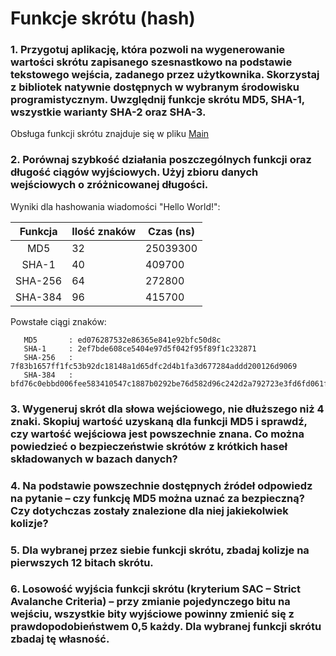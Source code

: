 # Funkcje skrótu (hash)

### 1. Przygotuj aplikację, która pozwoli na wygenerowanie wartości skrótu zapisanego szesnastkowo na podstawie tekstowego wejścia, zadanego przez użytkownika. Skorzystaj z bibliotek natywnie dostępnych w wybranym środowisku programistycznym. Uwzględnij funkcje skrótu MD5, SHA-1, wszystkie warianty SHA-2 oraz SHA-3.
    
   Obsługa funkcji skrótu znajduje się w pliku [Main](Main.java)

### 2. Porównaj szybkość działania poszczególnych funkcji oraz długość ciągów wyjściowych. Użyj zbioru danych wejściowych o zróżnicowanej długości. 

   Wyniki dla hashowania wiadomości "Hello World!":

   | **Funkcja** | **Ilość znaków** | **Czas (ns)** |
   |:-----------:|------------------|---------------|
   |     MD5     | 32               | 25039300      |
   |    SHA-1    | 40               | 409700        |
   |   SHA-256   | 64               | 272800        |
   |   SHA-384   | 96               | 415700        |

   Powstałe ciągi znaków:

   ```
      MD5       : ed076287532e86365e841e92bfc50d8c
      SHA-1     : 2ef7bde608ce5404e97d5f042f95f89f1c232871
      SHA-256   : 7f83b1657ff1fc53b92dc18148a1d65dfc2d4b1fa3d677284addd200126d9069
      SHA-384   : bfd76c0ebbd006fee583410547c1887b0292be76d582d96c242d2a792723e3fd6fd061f9d5cfd13b8f961358e6adba4a
   ```
      

### 3. Wygeneruj skrót dla słowa wejściowego, nie dłuższego niż 4 znaki. Skopiuj wartość uzyskaną dla funkcji MD5 i sprawdź, czy wartość wejściowa jest powszechnie znana. Co można powiedzieć o bezpieczeństwie skrótów z krótkich haseł składowanych w bazach danych?

### 4. Na podstawie powszechnie dostępnych źródeł odpowiedz na pytanie – czy funkcję MD5 można uznać za bezpieczną? Czy dotychczas zostały znalezione dla niej jakiekolwiek kolizje?

### 5. Dla wybranej przez siebie funkcji skrótu, zbadaj kolizje na pierwszych 12 bitach skrótu.

### 6. Losowość wyjścia funkcji skrótu (kryterium SAC – Strict Avalanche Criteria) – przy zmianie pojedynczego bitu na wejściu, wszystkie bity wyjściowe powinny zmienić się z prawdopodobieństwem 0,5 każdy. Dla wybranej funkcji skrótu zbadaj tę własność.